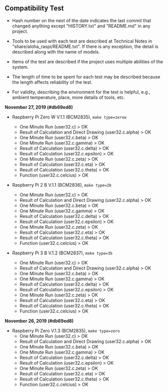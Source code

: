 ## Compatibility Test

* Hash number on the next of the date indicates the last commit that changed anything except "HISTORY.txt" and "README.md" in any project.

* Tools to be used with each test are described at Technical Notes in "share/aloha_raspi/README.txt". If there is any exception, the detail is described along with the name of models.

* Items of the test are described if the project uses multiple abilities of the system.

* The length of time to be spent for each test may be described because the length affects reliability of the test.

* For validity, describing the environment for the test is helpful, e.g., ambient temperature, place, more details of tools, etc.

**November 27, 2019 (#db69ed8)**

* Raspberry Pi Zero W V.1.1 (BCM2835), `make type=zerow`
	* One Minute Run (user32.c) > OK
	* Result of Calculation and Direct Drawing (user32.c.alpha) > OK
	* One Minute Run (user32.c.beta) > OK
	* One Minute Run (user32.c.gamma) > OK
	* Result of Calculation (user32.c.delta) > OK
	* Result of Calculation (user32.c.epsilon) > OK
	* One Minute Run (user32.c.zeta) > OK
	* Result of Calculation (user32.c.eta) > OK
	* Result of Calculation (user32.c.theta) > OK
	* Function (user32.c.celcius) > OK

* Raspberry Pi 2 B V.1.1 (BCM2836), `make type=2b`
	* One Minute Run (user32.c) > OK
	* Result of Calculation and Direct Drawing (user32.c.alpha) > OK
	* One Minute Run (user32.c.beta) > OK
	* One Minute Run (user32.c.gamma) > OK
	* Result of Calculation (user32.c.delta) > OK
	* Result of Calculation (user32.c.epsilon) > OK
	* One Minute Run (user32.c.zeta) > OK
	* Result of Calculation (user32.c.eta) > OK
	* Result of Calculation (user32.c.theta) > OK
	* Function (user32.c.celcius) > OK

* Raspberry Pi 3 B V.1.2 (BCM2837), `make type=3b`
	* One Minute Run (user32.c) > OK
	* Result of Calculation and Direct Drawing (user32.c.alpha) > OK
	* One Minute Run (user32.c.beta) > OK
	* One Minute Run (user32.c.gamma) > OK
	* Result of Calculation (user32.c.delta) > OK
	* Result of Calculation (user32.c.epsilon) > OK
	* One Minute Run (user32.c.zeta) > OK
	* Result of Calculation (user32.c.eta) > OK
	* Result of Calculation (user32.c.theta) > OK
	* Function (user32.c.celcius) > OK

**November 26, 2019 (#db69ed8)**

* Raspberry Pi Zero V.1.3 (BCM2835), `make type=zero`
	* One Minute Run (user32.c) > OK
	* Result of Calculation and Direct Drawing (user32.c.alpha) > OK
	* One Minute Run (user32.c.beta) > OK
	* One Minute Run (user32.c.gamma) > OK
	* Result of Calculation (user32.c.delta) > OK
	* Result of Calculation (user32.c.epsilon) > OK
	* One Minute Run (user32.c.zeta) > OK
	* Result of Calculation (user32.c.eta) > OK
	* Result of Calculation (user32.c.theta) > OK
	* Function (user32.c.celcius) > OK
